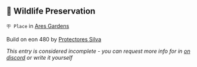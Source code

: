 ## 🐅 Wildlife Preservation

`🪧 Place` in [Ares Gardens](../refs/ares_gardens.md)

Build on eon 480 by [Protectores Silva](../refs/protectores_silva.md)

_This entry is considered incomplete - you can request more info for in [on discord](<https://discord.com/channels/562910943848169472/1173922660489633802>) or write it yourself_

<!---
keywords:  ps, are gardens
aliases: 
-->